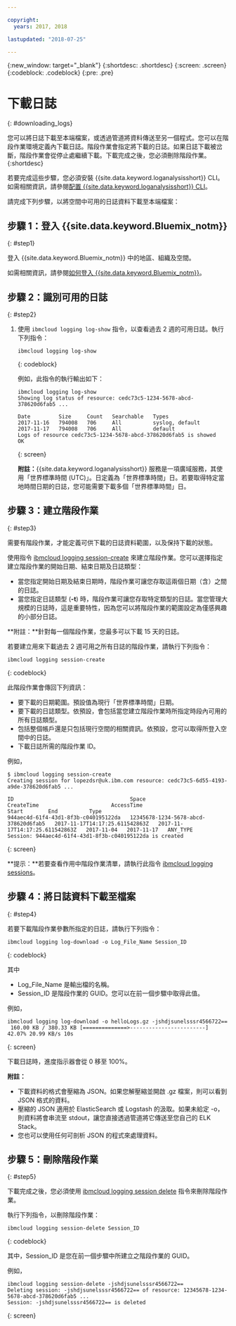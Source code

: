 ```yaml
---

copyright:
  years: 2017, 2018

lastupdated: "2018-07-25"

---
```



{:new_window: target="_blank"}
{:shortdesc: .shortdesc}
{:screen: .screen}
{:codeblock: .codeblock}
{:pre: .pre}

# 下載日誌
{: #downloading_logs}

您可以將日誌下載至本端檔案，或透過管道將資料傳送至另一個程式。您可以在階段作業環境定義內下載日誌。階段作業會指定將下載的日誌。如果日誌下載被岔斷，階段作業會從停止處繼續下載。下載完成之後，您必須刪除階段作業。
{:shortdesc}

若要完成這些步驟，您必須安裝 {{site.data.keyword.loganalysisshort}} CLI。如需相關資訊，請參閱[配置 {{site.data.keyword.loganalysisshort}} CLI](https://console.bluemix.net/docs/services/CloudLogAnalysis/how-to/manage-logs/config_log_collection_cli_cloud.html#config_log_collection_cli_)。


請完成下列步驟，以將空間中可用的日誌資料下載至本端檔案：

## 步驟 1：登入 {{site.data.keyword.Bluemix_notm}}
{: #step1}

登入 {{site.data.keyword.Bluemix_notm}} 中的地區、組織及空間。 

如需相關資訊，請參閱[如何登入 {{site.data.keyword.Bluemix_notm}}](/docs/services/CloudLogAnalysis/qa/cli_qa.html#login)。

## 步驟 2：識別可用的日誌
{: #step2}

1. 使用 `ibmcloud logging log-show` 指令，以查看過去 2 週的可用日誌。執行下列指令：

    ```
    ibmcloud logging log-show
    ```
    {: codeblock}
    
    例如，此指令的執行輸出如下：
    
    ```
    ibmcloud logging log-show 
    Showing log status of resource: cedc73c5-1234-5678-abcd-378620d6fab5 ...

    Date         Size     Count   Searchable   Types   
    2017-11-16   794008   706     All          syslog, default   
	2017-11-17   794008   706     All          default   
    Logs of resource cedc73c5-1234-5678-abcd-378620d6fab5 is showed
    OK
    ```
    {: screen}

    **附註：**{{site.data.keyword.loganalysisshort}} 服務是一項廣域服務，其使用「世界標準時間 (UTC)」。日定義為「世界標準時間」日。若要取得特定當地時間日期的日誌，您可能需要下載多個「世界標準時間」日。


## 步驟 3：建立階段作業
{: #step3}

需要有階段作業，才能定義可供下載的日誌資料範圍，以及保持下載的狀態。 

使用指令 [ibmcloud logging session-create](/docs/services/CloudLogAnalysis/reference/log_analysis_cli_cloud.html#session_create) 來建立階段作業。您可以選擇指定建立階段作業的開始日期、結束日期及日誌類型：  

* 當您指定開始日期及結束日期時，階段作業可讓您存取這兩個日期（含）之間的日誌。 
* 當您指定日誌類型 (**-t**) 時，階段作業可讓您存取特定類型的日誌。當您管理大規模的日誌時，這是重要特性，因為您可以將階段作業的範圍設定為僅感興趣的小部分日誌。

**附註：**針對每一個階段作業，您最多可以下載 15 天的日誌。

若要建立用來下載過去 2 週可用之所有日誌的階段作業，請執行下列指令：

```
ibmcloud logging session-create 
```
{: codeblock}

此階段作業會傳回下列資訊：

* 要下載的日期範圍。預設值為現行「世界標準時間」日期。
* 要下載的日誌類型。依預設，會包括當您建立階段作業時所指定時段內可用的所有日誌類型。 
* 包括整個帳戶還是只包括現行空間的相關資訊。依預設，您可以取得所登入空間中的日誌。
* 下載日誌所需的階段作業 ID。

例如，

```
$ ibmcloud logging session-create
Creating session for lopezdsr@uk.ibm.com resource: cedc73c5-6d55-4193-a9de-378620d6fab5 ...

ID                                     Space                                  CreateTime                       AccessTime                       Start        End          Type
944aec4d-61f4-43d1-8f3b-c040195122da   12345678-1234-5678-abcd-378620d6fab5   2017-11-17T14:17:25.611542863Z   2017-11-17T14:17:25.611542863Z   2017-11-04   2017-11-17   ANY_TYPE
Session: 944aec4d-61f4-43d1-8f3b-c040195122da is created
```
{: screen}

**提示：**若要查看作用中階段作業清單，請執行此指令 [ibmcloud logging sessions](/docs/services/CloudLogAnalysis/reference/log_analysis_cli_cloud.html#session_list)。

## 步驟 4：將日誌資料下載至檔案
{: #step4}

若要下載階段作業參數所指定的日誌，請執行下列指令：

```
ibmcloud logging log-download -o Log_File_Name Session_ID
```
{: codeblock}

其中

* Log_File_Name 是輸出檔的名稱。
* Session_ID 是階段作業的 GUID。您可以在前一個步驟中取得此值。

例如，

```
ibmcloud logging log-download -o helloLogs.gz -jshdjsunelsssr4566722==
 160.00 KB / 380.33 KB [==============>------------------------]  42.07% 20.99 KB/s 10s
```
{: screen}

下載日誌時，進度指示器會從 0 移至 100%。

**附註：** 

* 下載資料的格式會壓縮為 JSON。如果您解壓縮並開啟 .gz 檔案，則可以看到 JSON 格式的資料。 
* 壓縮的 JSON 適用於 ElasticSearch 或 Logstash 的汲取。如果未給定 -o，則資料將會串流至 stdout，讓您直接透過管道將它傳送至您自己的 ELK Stack。
* 您也可以使用任何可剖析 JSON 的程式來處理資料。 

## 步驟 5：刪除階段作業
{: #step5}

下載完成之後，您必須使用 [ibmcloud logging session delete](/docs/services/CloudLogAnalysis/reference/log_analysis_cli_cloud.html#delete) 指令來刪除階段作業。 

執行下列指令，以刪除階段作業：

```
ibmcloud logging session-delete Session_ID
```
{: codeblock}

其中，Session_ID 是您在前一個步驟中所建立之階段作業的 GUID。

例如，

```
ibmcloud logging session-delete -jshdjsunelsssr4566722==
Deleting session: -jshdjsunelsssr4566722== of resource: 12345678-1234-5678-abcd-378620d6fab5 ...
Session: -jshdjsunelsssr4566722== is deleted

```
{: screen}




